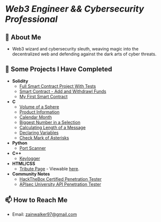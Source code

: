 <h1><i>Web3 Engineer && Cybersecurity Professional</i></h1>

<h2>🌇 About Me</h2>

<ul>
  <li>Web3 wizard and cybersecurity sleuth, weaving magic into the decentralized web and defending against the dark arts of cyber threats.</li>
</ul>

<h2>📝 Some Projects I Have Completed</h2>

<ul>
  
  <li><b>Solidity</b>
    <ul>
      <li><a href="https://github.com/ZainWalker/foundry-fund-me-f24/tree/main/foundry-f24/foundry-fund-me-f24">Full Smart Contract Project With Tests</a></li>
      <li><a href="https://github.com/ZainWalker/fundedSmartContract/tree/main">Smart Contract - Add and Withdrawl Funds</a></li>
      <li><a href="https://github.com/ZainWalker/firstSmartContract/tree/main">My First Smart Contract</a></li>
    </ul>
  </li>

  <li><b>C</b>
    <ul>
      <li><a href="https://github.com/ZainWalker/volumeOfSphere/blob/main/volumeOfSphere.c">Volume of a Sphere</a></li>
      <li><a href="https://github.com/ZainWalker/productInformation/blob/main/productInformation.c">Product Information</a></li>
      <li><a href="https://github.com/ZainWalker/oneMonthCalendar/blob/main/one-monthCalendar.c">Calendar Month</a></li>
      <li><a href="https://github.com/ZainWalker/biggestNumberInASelection/blob/main/biggestNumberInaSelection.c">Biggest Number in a Selection</a></li>
      <li><a href="https://github.com/ZainWalker/calculatingLengthOfMessage/blob/main/calculatingLengthOfMessage.c">Calculating Length of a Message</a></li>
      <li><a href="https://github.com/ZainWalker/declaringVariables/blob/main/declaringVariables.c">Declaring Variables</a></li>
      <li><a href="https://github.com/ZainWalker/check/blob/main/Check.c">Check Mark of Asterisks</a></li>
    </ul>
  </li>
    
  <li><b>Python</b>
    <ul>
      <li><a href="https://github.com/ZainWalker/PortScanner/blob/main/main.py">Port Scanner</a></li>
    </ul>
  </li>
  
  <li><b>C++</b>
    <ul>
      <li><a href="https://github.com/ZainWalker/Keylogger/blob/main/main.cpp">Keylogger</a></li>
    </ul>
  </li>

  <li><b>HTML/CSS</b>
    <ul>
      <li><a href="https://github.com/ZainWalker/tributePage/tree/main">Tribute Page</a> - Viewable <a href="https://codepen.io/ZainSkywalker/pen/PBEypr" target="_blank">here</a>.</li>
    </ul>
  </li>

  <li><b>Community Notes</b>
    <ul>
      <li><a href="https://github.com/ZainWalker/CPTS-Cheat-Sheets">HackTheBox Certified Penetration Tester</a></li>
      <li><a href="https://github.com/ZainWalker/APIsec-University-API-Penetration-Tester/tree/main">APIsec University API Penetration Tester</a></li>
    </ul>
  </li>
  
</ul>


<h2>📫 How to Reach Me</h2>

* Email: <a href="mailto:zainwalker97@gmail.com">zainwalker97@gmail.com</a>



<!--
**ZainWalker/ZainWalker** is a ✨ _special_ ✨ repository because its `README.md` (this file) appears on your GitHub profile.

Here are some ideas to get you started:

- 🔭 I’m currently working on ...
- 🌱 I’m currently learning ...
- 👯 I’m looking to collaborate on ...
- 🤔 I’m looking for help with ...
- 💬 Ask me about ...
- 📫 How to reach me: ...
- 😄 Pronouns: ...
- ⚡ Fun fact: ...
-->
